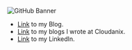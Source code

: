 ![GitHub Banner](https://user-images.githubusercontent.com/41315903/153723370-7a06ba66-8a0c-4fc6-a062-dd8334220611.png)

 - [Link](https://dev.to/kedarghule) to my Blog.
 - [Link](https://www.cloudanix.com/blog/author/kedar/) to my blogs I wrote at Cloudanix.
 - [Link](https://www.linkedin.com/in/kedar-ghule/) to my LinkedIn.
 
<!--
**kedarghule/kedarghule** is a ✨ _special_ ✨ repository because its `README.md` (this file) appears on your GitHub profile.

Here are some ideas to get you started:

- 🔭 I’m currently working on ...
- 🌱 I’m currently learning ...
- 👯 I’m looking to collaborate on ...
- 🤔 I’m looking for help with ...
- 💬 Ask me about ...
- 📫 How to reach me: ...
- 😄 Pronouns: ...
- ⚡ Fun fact: ...
-->
